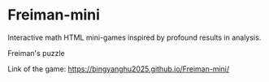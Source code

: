 # Freiman-mini
Interactive math HTML mini-games inspired by profound results in analysis.

Freiman's puzzle

Link of the game: https://bingyanghu2025.github.io/Freiman-mini/
